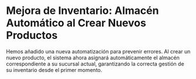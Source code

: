 # Mejora de Inventario: Almacén Automático al Crear Nuevos Productos

Hemos añadido una nueva automatización para prevenir errores. Al crear un nuevo producto, el sistema ahora asignará automáticamente el almacén correspondiente a su sucursal actual, garantizando la correcta gestión de su inventario desde el primer momento. 